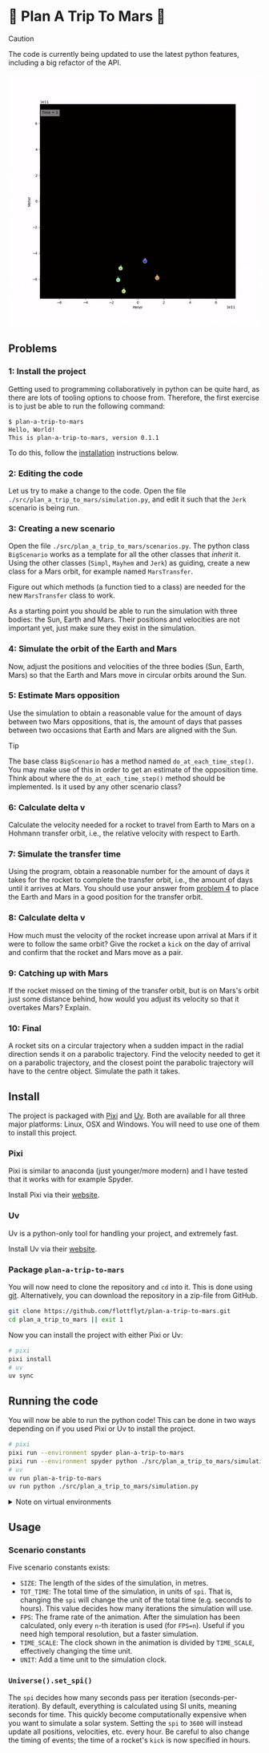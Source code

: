 # :rocket: Plan A Trip To Mars :rocket:

> [!CAUTION]
>
> The code is currently being updated to use the latest python features, including a big
> refactor of the API.

![](assets/animation.gif)

## Problems

### 1: Install the project

Getting used to programming collaboratively in python can be quite hard, as there are
lots of tooling options to choose from. Therefore, the first exercise is to just be able
to run the following command:

```console
$ plan-a-trip-to-mars
Hello, World!
This is plan-a-trip-to-mars, version 0.1.1
```

To do this, follow the [installation](#install) instructions below.

### 2: Editing the code

Let us try to make a change to the code. Open the file
`./src/plan_a_trip_to_mars/simulation.py`, and edit it such that the `Jerk` scenario is
being run.

### 3: Creating a new scenario

Open the file `./src/plan_a_trip_to_mars/scenarios.py`. The python class `BigScenario`
works as a template for all the other classes that _inherit_ it. Using the other classes
(`Simpl`, `Mayhem` and `Jerk`) as guiding, create a new class for a Mars orbit, for
example named `MarsTransfer`.

Figure out which methods (a function tied to a class) are needed for the new
`MarsTransfer` class to work.

As a starting point you should be able to run the simulation with three bodies: the Sun,
Earth and Mars. Their positions and velocities are not important yet, just make sure
they exist in the simulation.

### 4: Simulate the orbit of the Earth and Mars

Now, adjust the positions and velocities of the three bodies (Sun, Earth, Mars) so that
the Earth and Mars move in circular orbits around the Sun.

### 5: Estimate Mars opposition

Use the simulation to obtain a reasonable value for the amount of days between two Mars
oppositions, that is, the amount of days that passes between two occasions that Earth
and Mars are aligned with the Sun.

> [!TIP]
>
> The base class `BigScenario` has a method named `do_at_each_time_step()`. You may make use
> of this in order to get an estimate of the opposition time. Think about where the
> `do_at_each_time_step()` method should be implemented. Is it used by any other scenario
> class?

### 6: Calculate delta v

Calculate the velocity needed for a rocket to travel from Earth to Mars on a Hohmann
transfer orbit, i.e., the relative velocity with respect to Earth.

### 7: Simulate the transfer time

Using the program, obtain a reasonable number for the amount of days it takes for the
rocket to complete the transfer orbit, i.e., the amount of days until it arrives at
Mars. You should use your answer from
[problem 4](#4-simulate-the-orbit-of-the-earth-and-mars) to place the Earth and Mars in
a good position for the transfer orbit.

### 8: Calculate delta v

How much must the velocity of the rocket increase upon arrival at Mars if it were to
follow the same orbit? Give the rocket a `kick` on the day of arrival and confirm that
the rocket and Mars move as a pair.

### 9: Catching up with Mars

If the rocket missed on the timing of the transfer orbit, but is on Mars's orbit just
some distance behind, how would you adjust its velocity so that it overtakes Mars?
Explain.

### 10: Final

A rocket sits on a circular trajectory when a sudden impact in the radial direction
sends it on a parabolic trajectory. Find the velocity needed to get it on a parabolic
trajectory, and the closest point the parabolic trajectory will have to the centre
object. Simulate the path it takes.

## Install

The project is packaged with [Pixi] and [Uv]. Both are available for all three major
platforms: Linux, OSX and Windows. You will need to use one of them to install this
project.

### Pixi

Pixi is similar to anaconda (just younger/more modern) and I have tested that it works
with for example Spyder.

Install Pixi via their [website](https://pixi.sh/latest/#installation).

### Uv

Uv is a python-only tool for handling your project, and extremely fast.

Install Uv via their [website](https://docs.astral.sh/uv/getting-started/installation/).

### Package `plan-a-trip-to-mars`

You will now need to clone the repository and `cd` into it. This is done using [git].
Alternatively, you can download the repository in a zip-file from GitHub.

```bash
git clone https://github.com/flottflyt/plan-a-trip-to-mars.git
cd plan_a_trip_to_mars || exit 1
```

Now you can install the project with either Pixi or Uv:

```bash
# pixi
pixi install
# uv
uv sync
```

## Running the code

You will now be able to run the python code! This can be done in two ways depending on
if you used Pixi or Uv to install the project.

```bash
# pixi
pixi run --environment spyder plan-a-trip-to-mars
pixi run --environment spyder python ./src/plan_a_trip_to_mars/simulation.py
# uv
uv run plan-a-trip-to-mars
uv run python ./src/plan_a_trip_to_mars/simulation.py
```

<details>
<summary>Note on virtual environments</summary>

When working on a python project, the best practice is to work inside a virtual
environment. This can be confusing to begin with, but the pros massively outweighs the
cons. Many programs exist the creates and manages virtual environments, and both Pixi
and Uv will do this automatically for you!

Many good alternatives for working with python using virtual environments exist. Pick
your favourite and learn how to use it.

</details>

## Usage

### Scenario constants

Five scenario constants exists:

- `SIZE`: The length of the sides of the simulation, in metres.
- `TOT_TIME`: The total time of the simulation, in units of `spi`. That is, changing the
  `spi` will change the unit of the total time (e.g. seconds to hours). This value
  decides how many iterations the simulation will use.
- `FPS`: The frame rate of the animation. After the simulation has been calculated, only
  every `n`-th iteration is used (for `FPS=n`). Useful if you need high temporal
  resolution, but a faster simulation.
- `TIME_SCALE`: The clock shown in the animation is divided by `TIME_SCALE`, effectively
  changing the time unit.
- `UNIT`: Add a time unit to the simulation clock.

### `Universe().set_spi()`

The `spi` decides how many seconds pass per iteration (seconds-per-iteration). By
default, everything is calculated using SI units, meaning seconds for time. This quickly
become computationally expensive when you want to simulate a solar system. Setting the
`spi` to `3600` will instead update all positions, velocities, etc. every hour. Be
careful to also change the timing of events; the time of a rocket's `kick` is now
specified in hours.

[pixi]: https://pixi.sh/latest/
[uv]: https://docs.astral.sh/uv/
[git]: https://git-scm.com/
